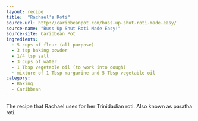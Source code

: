 ```yaml
---
layout: recipe
title:  "Rachael's Roti"
source-url: http://caribbeanpot.com/buss-up-shut-roti-made-easy/
source-name: "Buss Up Shut Roti Made Easy!"
source-site: Caribbean Pot
ingredients:
  - 5 cups of flour (all purpose)
  - 3 tsp baking powder
  - 1/4 tsp salt
  - 3 cups of water
  - 1 Tbsp vegetable oil (to work into dough)
  - mixture of 1 Tbsp margarine and 5 Tbsp vegetable oil 
category:
  - Baking
  - Caribbean
---
```


The recipe that Rachael uses for her Trinidadian roti. Also known as paratha roti.